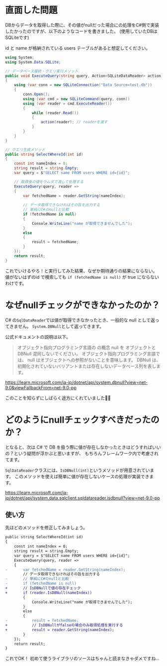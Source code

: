 # 直面した問題
DBからデータを取得した際に、その値がnullだった場合にの処理をC#側で実装したかったのですが、以下のようなコードを書きました。
(使用していたDBはSQLiteです)

id と name が格納されている users テーブルがあると想定してください。

```c#
using System;
using System.Data.SQLite;

// データベース接続・クエリ実行メソッド
public void ExecuteQuery(string query, Action<SQLiteDataReader> action)
{
    using (var conn = new SQLiteConnection("Data Source=test.db"))
    {
        conn.Open();
        using (var cmd = new SQLiteCommand(query, conn))
        using (var reader = cmd.ExecuteReader())
        {
            while (reader.Read())
            {
                action(reader); // readerを渡す
            }
        }
    }
}

// クエリ生成メソッド
public string SelectWhereId(int id)
{
    const int nameIndex = 0;
    string result = string.Empty;
    var query = $"SELECT name FROM users WHERE id={id}";

    // 取得後の値をラムダで渡して処理する
    ExecuteQuery(query, reader =>
    {
        var fetchedName = reader.GetString(nameIndex);
        
        // データ取得できなければその旨を出力する
        // 単純にC#のnullと比較
        if (fetchedName is null)
        {
            Console.WriteLine("name が取得できませんでした");
        }
        else
        {
            result = fetchedName;
        }
    });
    return result;
}

```

これでいけるやろ！と実行してみた結果、なぜか期待通りの結果にならない。
値がないはずのid で検索しても `if (fetchedName is null)` が true にならないわけです。

# なぜnullチェックができなかったのか？
C# の`SqlDataReader`では値が取得できなかったとき、一般的な null として返ってきません。
`System.DBNull`として返ってきます。

公式ドキュメントの説明は以下。

> オブジェクト指向プログラミング言語の の概念 null を オブジェクトと DBNull 混同しないでください。 オブジェクト指向プログラミング言語では、 null はオブジェクトへの参照がないことを意味します。 DBNull は、初期化されていないバリアントまたは存在しないデータベース列を表します。

https://learn.microsoft.com/ja-jp/dotnet/api/system.dbnull?view=net-9.0&viewFallbackFrom=net-9.0-pp

このことを知らずにしばらく途方にくれていました😮‍💨

# どのようにnullチェックすべきだったのか？
となると、次は C# で DB を扱う際に値が存在しなかったときはどうすればいいの？という疑問が浮かぶと思いますが、
もちろんフレームワーク内で考慮されてます。

`SqlDataReader`クラスには、`IsDBNull(int)`というメソッドが用意されています。
このメソッドを使えば簡単に値が存在しないケースの処理が実装できます。

https://learn.microsoft.com/ja-jp/dotnet/api/system.data.sqlclient.sqldatareader.isdbnull?view=net-9.0-pp

## 使い方
先ほどのメソッドを修正してみましょう。

```diff
public string SelectWhereId(int id)
{
    const int nameIndex = 0;
    string result = string.Empty;
    var query = $"SELECT name FROM users WHERE id={id}";
    ExecuteQuery(query, reader =>
    {
-       var fetchedName = reader.GetString(nameIndex);
        // データ取得できなければその旨を出力する
-       // 単純にC#のnullと比較
-       if (fetchedName is null)
+       // IsDBNullで値の存在チェック
+       if (reader.IsDBNull(nameIndex))
        {
            Console.WriteLine("name が取得できませんでした");
        }
        else
        {
-           result = fetchedName;
+           // IsDBNullがfalseの場合のみ取得処理を実行する
+           result = reader.GetString(nameIndex);
        }
    });
    return result;
}
```

これでOK！
初めて使うライブラリのソースはちゃんと読まなきゃダメですね...